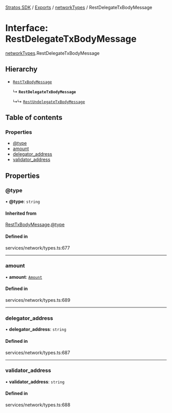[Stratos SDK](../README.md) / [Exports](../modules.md) / [networkTypes](../modules/networkTypes.md) / RestDelegateTxBodyMessage

# Interface: RestDelegateTxBodyMessage

[networkTypes](../modules/networkTypes.md).RestDelegateTxBodyMessage

## Hierarchy

- [`RestTxBodyMessage`](networkTypes.RestTxBodyMessage.md)

  ↳ **`RestDelegateTxBodyMessage`**

  ↳↳ [`RestUndelegateTxBodyMessage`](networkTypes.RestUndelegateTxBodyMessage.md)

## Table of contents

### Properties

- [@type](networkTypes.RestDelegateTxBodyMessage.md#@type)
- [amount](networkTypes.RestDelegateTxBodyMessage.md#amount)
- [delegator\_address](networkTypes.RestDelegateTxBodyMessage.md#delegator_address)
- [validator\_address](networkTypes.RestDelegateTxBodyMessage.md#validator_address)

## Properties

### @type

• **@type**: `string`

#### Inherited from

[RestTxBodyMessage](networkTypes.RestTxBodyMessage.md).[@type](networkTypes.RestTxBodyMessage.md#@type)

#### Defined in

services/network/types.ts:677

___

### amount

• **amount**: [`Amount`](networkTypes.Amount.md)

#### Defined in

services/network/types.ts:689

___

### delegator\_address

• **delegator\_address**: `string`

#### Defined in

services/network/types.ts:687

___

### validator\_address

• **validator\_address**: `string`

#### Defined in

services/network/types.ts:688
